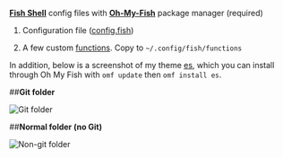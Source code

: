 [__Fish Shell__](fishshell.com) config files with [__Oh-My-Fish__](https://github.com/oh-my-fish/) package manager (required)

1. Configuration file ([config.fish](https://github.com/eugenesvk/Settings-Fish/blob/master/config.fish))

2. A few custom [functions](https://github.com/eugenesvk/Settings-Fish/tree/master/Functions). Copy to `~/.config/fish/functions`

In addition, below is a screenshot of my theme [es](https://github.com/oh-my-fish/theme-es), which you can install through Oh My Fish with `omf update` then `omf install es`.

##__Git folder__

![Git folder](https://github.com/oh-my-fish/theme-es/blob/master/Fish%20Prompt%20Git-es.png?raw=true)


##__Normal folder (no Git)__

![Non-git folder](https://github.com/oh-my-fish/theme-es/blob/master/Fish%20Prompt%20NoGit-es.png?raw=true)
